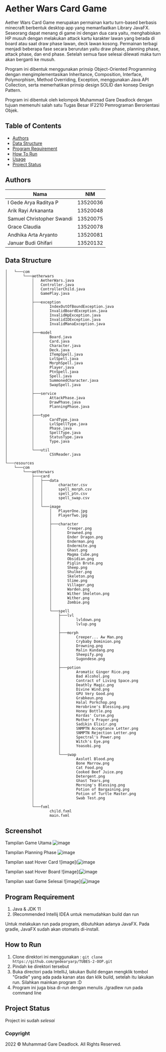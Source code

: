 # Aether Wars Card Game
Aether Wars Card Game merupakan permainan kartu turn-based berbasis minecraft berbentuk desktop app yang memanfaatkan Library JavaFX. Seseorang dapat menang di game ini dengan dua cara yaitu, menghabiskan HP musuh dengan melakukan attack kartu karakter lawan yang berada di board atau saat draw phase lawan, deck lawan kosong. Permainan terbagi menjadi beberapa fase secara berurutan yaitu draw phase, planning phase, attack phase, dan end phase. Setelah semua fase selesai dilewati maka turn akan berganti ke musuh.

Program ini dibentuk menggunakan prinsip Object-Oriented Programming dengan mengimplementasikan Inheritance, Composition, Interface, Polymorphism, Method Overriding, Exception, menggunakan Java API Collection, serta memerhatikan prinsip design SOLID dan konsep Design Pattern.

Program ini dibentuk oleh kelompok Muhammad Gare Deadlock dengan tujuan memenuhi salah satu Tugas Besar IF2210 Pemrograman Berorientasi Objek. 

## Table of Contents
* [Authors](#authors)
* [Data Structure](#data-structure)
* [Program Requirement](#program-requirement)
* [How To Run](#how-to-run)
* [Usage](#usage)
* [Project Status](#project-status)

## Authors
| Nama                           | NIM      |
| ------------------------------ | -------- |
| I Gede Arya Raditya P          | 13520036 |
| Arik Rayi Arkananta            | 13520048 |
| Samuel Christopher Swandi      | 13520075 |
| Grace Claudia                  | 13520078 |
| Andhika Arta Aryanto           | 13520081 |
| Januar Budi Ghifari            | 13520132 |

## Data Structure
```├───java
│   └───com
│       └───aetherwars
│           │   AetherWars.java     
│           │   Controller.java     
│           │   ControllerChild.java
│           │   GamePlay.java       
│           │
│           ├───exception
│           │       IndexOutOfBoundException.java
│           │       InvalidBoardException.java
│           │       InvalidHpException.java
│           │       InvalidIDException.java
│           │       InvalidManaException.java
│           │
│           ├───model
│           │       Board.java
│           │       Card.java
│           │       Character.java
│           │       Deck.java
│           │       ITempSpell.java
│           │       LvlSpell.java
│           │       MorphSpell.java
│           │       Player.java
│           │       PtnSpell.java
│           │       Spell.java
│           │       SummonedCharacter.java
│           │       SwapSpell.java
│           │
│           ├───service
│           │       AttackPhase.java
│           │       DrawPhase.java
│           │       PlanningPhase.java
│           │
│           ├───type
│           │       CardType.java
│           │       LvlSpellType.java
│           │       Phase.java
│           │       SpellType.java
│           │       StatusType.java
│           │       Type.java
│           │
│           └───util
│                   CSVReader.java
│
└───resources
    └───com
        └───aetherwars
            ├───card
            │   ├───data
            │   │       character.csv
            │   │       spell_morph.csv
            │   │       spell_ptn.csv
            │   │       spell_swap.csv
            │   │
            │   └───image
            │       │   PlayerOne.jpg
            │       │   PlayerTwo.jpg
            │       │
            │       ├───character
            │       │       Creeper.png
            │       │       Drowned.png
            │       │       Ender Dragon.png
            │       │       Enderman.png
            │       │       Endermite.png
            │       │       Ghast.png
            │       │       Magma Cube.png
            │       │       Obsidian.png
            │       │       Piglin Brute.png
            │       │       Sheep.png
            │       │       Shulker.png
            │       │       Skeleton.png
            │       │       Slime.png
            │       │       Villager.png
            │       │       Warden.png
            │       │       Wither Skeleton.png
            │       │       Wither.png
            │       │       Zombie.png
            │       │
            │       └───spell
            │           ├───lvl
            │           │       lvldown.png
            │           │       lvlup.png
            │           │
            │           ├───morph
            │           │       Creeper... Aw Man.png
            │           │       Crybaby Dominion.png
            │           │       Drowning.png
            │           │       Malin Kundang.png
            │           │       Sheepify.png
            │           │       Sugondese.png
            │           │
            │           ├───potion
            │           │       Aromatic Ginger Rice.png
            │           │       Bad Alcohol.png
            │           │       Contract of Living Space.png
            │           │       Deathly Magic.png
            │           │       Divine Wind.png
            │           │       GPU Very Good.png
            │           │       Grabkeun.png
            │           │       Halal Porkchop.png
            │           │       Herobrine's Blessing.png
            │           │       Honey Bottle.png
            │           │       Kordas' Curse.png
            │           │       Mother's Prayer.png
            │           │       Sadikin Elixir.png
            │           │       SNMPTN Acceptance Letter.png
            │           │       SNMPTN Rejection Letter.png
            │           │       Spectral's Power.png
            │           │       Witch's Eye.png
            │           │       Yoasobi.png
            │           │
            │           └───swap
            │                   Axolotl Blood.png
            │                   Bone Marrow.png
            │                   Cat Food.png
            │                   Cooked Beef Juice.png
            │                   Detergent.png
            │                   Ghast Tears.png
            │                   Morning's Blessing.png
            │                   Potion of Bargaining.png
            │                   Potion of Turtle Master.png
            │                   Swab Test.png
            │
            └───fxml
                    child.fxml
                    main.fxml
```

## Screenshot
Tampilan Game Utama
![image](https://user-images.githubusercontent.com/71170262/165959234-c4ae8380-5264-47a8-9a0f-26e1d3d827b5.png)

Tampilan Planning Phase
![image](https://user-images.githubusercontent.com/71170262/165959218-ae6f354e-d9f7-4092-b37d-ed5714ff1573.png)

Tampilan saat Hover Card
![image](![image](https://user-images.githubusercontent.com/79737201/165962087-d94ed724-3ab4-4e5a-831b-ca1f4f0c3130.png)

Tampilan saat Hover Board
![image](![image](https://user-images.githubusercontent.com/79737201/165962232-3c54950e-7929-41db-a9ce-5ec408e0fa5f.png)

Tampilan saat Game Selesai
![image](![image](https://user-images.githubusercontent.com/79737201/165962255-86bc7a35-70f3-4951-96ea-c329508ef87e.png)

## Program Requirement 
1. Java & JDK 11
2. (Recommended Intellij IDEA untuk memudahkan build dan run

Untuk melakukan run pada program, dibutuhkan adanya JavaFX. Pada gradle, JavaFX sudah akan otomatis di-install.

## How to Run
1. Clone direktori ini menggunakan : ```git clone https://github.com/gedearyarp/TUBES-2-OOP.git```
2. Pindah ke direktori tersebut
3. Buka directori pada IntelliJ, lakukan Build dengan mengklik tombol "Gradle" yang ada pada kanan atas dan klik build, setelah itu lakukan run. Silahkan mainkan program :D
4. Program ini juga bisa di-run dengan menulis ./gradlew run pada command line

## Project Status
Project ini sudah  _selesai_ 

### Copyright
2022 © Muhammad Gare Deadlock. All Rights Reserved.

